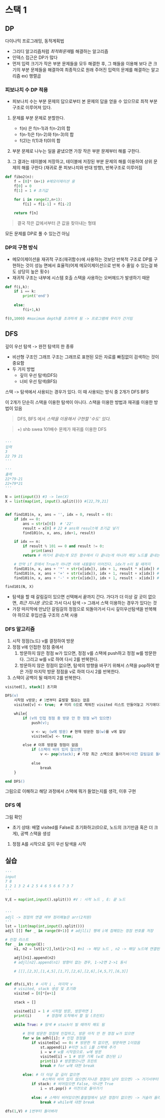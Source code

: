 # 스택 1

## DP

다이나믹 프로그래밍, 동적계획법

- 그리디 알고리즘처럼 *최적화문제*를 해결하는 알고리즘
- 인덱스 접근은 DP가 많다
- 먼저 입력 크기가 작은 부분 문제들을 모두 해결한 후, 그 해들을 이용해 보다 큰 크기의 부분 문제들을 해결하여 최종적으로 원래 주어진 입력의 문제를 해결하는 알고리즘 ex) 행렬곱

### 피보나치 수 DP 적용

- 피보나치 수는 부분 문제의 답으로부터 본 문제의 답을 얻을 수 있으므로 최적 부분 구조로 이루어져 있다.

1) 문제를 부분 문제로 분할한다.
    - f(n) 은 f(n-1)과 f(n-2)의 합
    - f(n-1)은 f(n-2)와 f(n-3)의 합
    - f(2)는 f(1)과 f(0)의 합

2) 부분 문제로 나누는 일을 끝냈으면 가장 작은 부분 문제부터 해를 구한다.
3) 그 결과는 테이블에 저장하고, 테이블에 저장된 부분 문제의 해를 이용하여 상위 문제의 해를 구한다 (재귀로 푼 피보나치와 반대 방향), 반복구조로 이루어짐

```py
def fibo2(n):
    f = [0]* (n+1) #메모이제이션 용
    f[0] = 0
    f[1] = 1 # 초기값

    for i in range(2,n+1):
        f[i] = f[i-1] + f[i-2]
    
    return f[n]
```

>결국 작은 값에서부터 큰 값을 찾아내는 형태

모든 문제를 DP로 풀 수 있는건 아님

### DP의 구현 방식

- 메모이제이션을 재귀적 구조(재귀함수)에 사용하는 것보단 반복적 구조로 DP를 구현하는 것이 성능 면에서 효율적(어제 메모이제이션으로 반복 수 줄일 수 있는걸 봐도 상당히 높은 횟수)
- 재귀적 구조는 내부에 시스템 호출 스택을 사용하는 오버헤드가 발생하기 때문

```py
def f(i,k):
    if i == k:
        print('end')
    
    else:
        f(i+1,k)

f(0,1000) #maximum depth를 초과하게 됨 -> 프로그램에 무리가 간거임
```

## DFS

깊이 우선 탐색 -> 완전 탐색의 한 종류

- 비선형 구조인 그래프 구조는 그래프로 표현된 모든 자료를 빠짐없이 검색하는 것이 중요함
- 두 가지 방법
  - 깊이 우선 탐색(DFS)
  - 너비 우선 탐색(BFS)


스택 -> 탐색에서 사용되는 경우가 있다. 이 때 사용되는 방식 중 2개가 DFS BFS

이 2개가 단순히 스택을 이용한 탐색이 아니다. 스택을 이용한 방법과 재귀를 이용한 방법이 있음

> DFS, BFS 에서 *스택을 이용해서 구현할 '수도' 있다.*

> +) shb swea 101배수 문제가 재귀를 이용한 DFS
```py

'''
입력
3 
22 79 21
'''

'''
출력
22*79-21
22+79*21
'''

N = int(input()) #3 -> len(X)
X = list(map(int, input().split())) #[22,79,21]


def find101(n, x, ans = '', idx = 0, result = 0):
    if idx == 0:
        ans = str(x[0])  # '22'
        result = x[0] # 22 # ans와 result에 초기값 넣기  
        find101(n, x, ans, idx+1, result)

    if idx == n:
        if result % 101 == 0 and result != 0:
            print(ans)
        return # 여기서 끝내는게 모든 함수에서 다 끝나는게 아니라 해당 노드를 끝내는 것, 함수가 계속 트리 된다는 걸 생각. 

    # 만약 if 문에서 True가 아니면 아래 내용들이 이어진다. idx가 n이 될 때까지 
    find101(n, x, ans + '*' + str(x[idx]), idx + 1, result * x[idx]) # 1) 곱하기
    find101(n, x, ans + '+' + str(x[idx]), idx + 1, result + x[idx]) # 2) 더하기
    find101(n, x, ans + '-' + str(x[idx]), idx + 1, result - x[idx]) # 3) 빼기 

find101(N, X)
```

- 탐색을 할 때 갈림길이 있으면 선택해서 끝까지 간다. 가다가 더 이상 갈 곳이 없으면, *최근 지나온 곳*으로 가서 다시 탐색 -> 그래서 스택 이용하는 경우가 있다는 것
- 가장 마지막에 만났던 갈림길의 정점으로 되돌아가서 다시 깊이우선탐색을 반복해야 하므로 후입선출 구조의 스택 사용


### DFS 알고리즘

1) 시작 정점(노드) v를 결정하여 방문
2) 정점 v에 인접한 정점 중에서
   1) 방문하지 않은 정점 w가 있으면, 정점 v를 스택에 push하고 정점 w를 방문한다. 그리고 w를 v로 하여 다시 2를 반복한다.
   2) 방문하지 않은 정점이 없으면, 탐색의 방향을 바꾸기 위해서 스택을 pop하여 받은 가장 마지막 방문 정점을 v로 하여 다시 2를 반복한다.
3) 스택이 공백이 될 때까지 2를 반복한다.



``` ps
visited[], stack[] 초기화

DFS(v)
    시작점 v방문; # 1번부터 출발할 필요는 없음
    visited[v] <- true;  # 미리 0으로 채워진 visited 리스트 만들어놓고 거기에다가 v 집어넣으면 됨

    while{
        if (v의 인접 정점 중 방문 안 한 정점 w가 있으면)
            push(v);

            v <- w; (w에 방문) # 현재 방문한 점(w)를 v에 할당
            visited[w] <- true;

        else # 이후 방문할 정점이 없음
            if (스택이 비어 있지 않으면)
                v <- pop(stack); # 가장 최근 스택으로 돌아가서(이전 갈림길로 돌아가서) 재시작
            
            else
                break
    }

end DFS()
```

그림으로 이해하고 해당 과정에서 스택에 뭐가 들었는지를 생각, 이후 구현

### DFS 예

그림 확인

- 초기 상태: 배열 visited를 False로 초기화하고(0으로, 노드의 크기만큼 혹은 더 크게), 공백 스택을 생성
1) 정점 A를 시작으로 깊이 우선 탐색을 시작



## 실습

```py
'''
input
7 8
1 2 1 3 2 4 2 5 4 6 5 6 6 7 3 7
'''

V,E = map(int,input().split()) #V : 시작 노드 , E: 끝 노드 


'''
adjl -> 정점의 연결 여부 정리해놓은 arr(2차원) 
'''
lst = list(map(int,input().split()))
adjl [[] for _ in range(V+1)] # adjl[i] 행에 i에 접해있는 정점 번호를 저장

# 인접 리스트
for _ in range(E): 
    n1, n2 = lst[i*2],lst[i*2+1] #n1 -> 해당 노드 , n2 -> 해당 노드에 연결된 정점 (얘는 화살표가 있어서 1->2지만 화살표가 없는(방향이 없는)경우는 1->2면 2->1 동시)

    adjl[n1].append(n2)
    # adjl[n2].append(n1) 방향이 없는 경우, 1->2면 2->1 동시

    # [[],[2,3],[1,4,5],[1,7],[2,6],[2,6],[4,5,7],[6,3]]


def dfs(i,V): # 시작 i , 마지막 v
    # visited, stack 생성 및 초기화
    visited = [0]*[v+1]

    stack = []

    visited[i] = 1 # 시작점 방문, 방문하면 1
    print(i)       # 정점에 도착해서 할 일 (프린트)

    while True: # 탐색 # stack이 빌 때까지 해도 됨
        
        # 현재 방문한 정점에 인접하고, 방문 아직 안 한 정점 w가 있으면      
        for w in adhl[i]: # 인접 정점들
            if visited[w] == 0: # 방문한 적 없으면, 방문하면 1이었음
                st.append(i) #이전 노드 i를 스택에 추가
                i = w # w를 시작점으로. w에 방문
                visited[i] = 1 # 방문 기록 (w로 갱신된 i)
                print(i) # 방문했으니깐 프린트
                break # for w에 대한 break
            
        else: # 더 이상 갈 길이 없으면
                 #스택이 비어 있지 않으면(지나온 정점이 남아 있으면) -> 거기서부터 다시 시작하면 됨
            if stack: # 비어있으면 False, 아니면 True
                i = st.pop() # 이전으로 돌아가기
                
            else: # 스택이 비어있으면(출발점에서 남은 정점이 없으면) -> 거슬러 올라간거임
                break # while에 대한 break
            
dfs(1,V) # 1번부터 돌아봐라

```